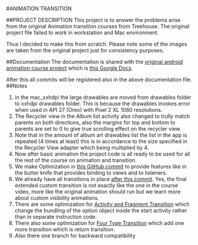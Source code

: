 #ANIMATION TRANSITION

##PROJECT DESCRIPTION
This project is to answer the problems arise from the 
original Animation transition courses from Treehouse. The 
original project file failed to work in workstation and Mac
environment.

Thus I decided to make this from scratch. Please note some
of the images are taken from the original project just for
consistency purposes.

##Documentation
The documentation is shared with the  [original android animation course project](https://github.com/mooracle/android-animations-transitions)
which is [this Google Docs](https://docs.google.com/document/d/16d5h4MTKKhYKzeFlnYeTuba7MuR7mOipVhwBgLFxi-0/edit?usp=sharing).

After this all commits will be registered also in the 
above documentation file.
##Notes
1. in the mac_xxhdpi the large drawables are moved from drawables folder to xxhdpi drawables folder. This is because the 
drawables invokes error when used in API 27 (Oreo) with Pixel 2 XL 1080 resolutions. 
2. The Recycler view in the Album list activity also changed to trully match parents on both directions, also the margins for
top and bottom to parents are set to 0 to give true scrolling effect on the recycler view. 
3. Note that in the amount of album art drawables list the list in the app is repeated (4 times at least) this is in accordance to the size specified in the Recycler View adapter which being multiplied by 4.
4. Now after basic animation the project code is all ready to be used for all the
rest of the course on animation and transition.
5. We make Optimization in [this GitHub commit](https://github.com/mooracle/AnimationTransition/commit/0ef4b368c5c4215271ac99c3d1a59907ecc76025) to provide features like in the butter knife that provides binding to views and to listeners.
6. We already have all transitions in place [after this commit](https://github.com/mooracle/AnimationTransition/commit/b8ffb7fc3a483adafe5901845980ca8974fb9e5e). 
Yes, the final extended custom transition is not exactly like the one in the course video, more like the original animation should run but we learn more about custom visibility animations.
7. There are some optimization for [Activity and Fragment Transition](https://github.com/mooracle/AnimationTransition/commit/574d79e4188e9a3eba0987a609649fecb920ebf3) which change the bundling of the option object inside the start activity rather than in separate instruction code.
8. There also some optimization for [Four Type Transition](https://github.com/mooracle/AnimationTransition/commit/ef1890866045c6e2b84ba2234de190691057f4fd) which add one more transition which is return transition.
9. Also there one branch for backward compatibility
